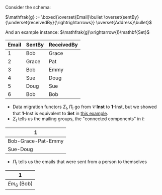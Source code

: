 Consider the schema:

$\mathfrak{g} := \boxed{\overset{Email}\bullet \overset{sentBy}{\underset{receivedBy}{\rightrightarrows}} \overset{Address}\bullet}$

And an example instance: $\mathfrak{g}\xrightarrow{I}\mathbf{Set}$

|Email | SentBy | ReceivedBy|
|--|---|--|
|1     | Bob    | Grace     |
|2     | Grace  | Pat       |
|3     | Bob    | Emmy      |
|4     | Sue    | Doug      |
|5     | Doug   | Sue       |
|6     | Bob    | Bob       |

- Data migration functors $\Sigma_!,\Pi_!$ go from 
  $\mathcal{C}$ **Inst** to **1**-Inst, but we showed that 
  **1**-Inst is equivalent to **Set** in 
  [this example](/docs/math/examples/terminal_nattrans.qmd).
- $\Sigma_!$ tells us the mailing groups, the "connected components" in $I$:


| 1                 |
|----------------|
| Bob-Grace-Pat-Emmy|
| Sue-Doug          |


- $\Pi_!$ tells us the emails that were sent from a person to themselves

| 1            |
|----------|
| $Em_6$ (Bob) |
